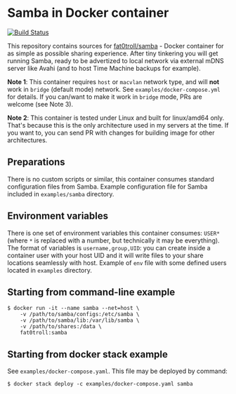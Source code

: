 # Samba in Docker container

[![Build Status](https://github.drone.hodakov.me/api/badges/fat0troll/samba/status.svg)](https://github.drone.hodakov.me/fat0troll/samba)

This repository contains sources for [fat0troll/samba](https://hub.docker.com/repository/docker/fat0troll/samba) - Docker container for as simple as possible sharing experience. After tiny tinkering you will get running Samba, ready to be advertized to local network via external mDNS server like Avahi (and to host Time Machine backups for example).
  
**Note 1**: This container requires `host` or `macvlan` network type, and will **not** work in `bridge` (default mode) network. See `examples/docker-compose.yml` for details. If you can/want to make it work in `bridge` mode, PRs are welcome (see Note 3).

**Note 2**: This container is tested under Linux and built for linux/amd64 only. That's because this is the only architecture used in my servers at the time. If you want to, you can send PR with changes for building image for other architectures.

## Preparations

There is no custom scripts or similar, this container consumes standard configuration files from Samba. Example configuration file for Samba included in `examples/samba` directory. 

## Environment variables

There is one set of environment variables this container consumes: `USER*` (where `*` is replaced with a number, but technically it may be everything). The format of variables is `username,group,UID`: you can create inside a container user with your host UID and it will write files to your share locations seamlessly with host. Example of `env` file with some defined users located in `examples` directory.

## Starting from command-line example

```
$ docker run -it --name samba --net=host \
	-v /path/to/samba/configs:/etc/samba \
	-v /path/to/samba/lib:/var/lib/samba \
	-v /path/to/shares:/data \
	fat0troll:samba
```

## Starting from docker stack example

See `examples/docker-compose.yaml`. This file may be deployed by command:

```
$ docker stack deploy -c examples/docker-compose.yaml samba
```